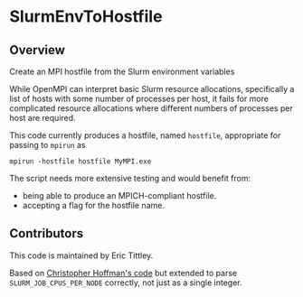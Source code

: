 # SlurmEnvToHostfile

## Overview
Create an MPI hostfile from the Slurm environment variables

While OpenMPI can interpret basic Slurm resource allocations, specifically a list of hosts with some number of processes per host, it fails for more complicated resource allocations where different numbers of processes per host are required.

This code currently produces a hostfile, named `hostfile`, appropriate for passing to `mpirun` as

```
mpirun -hostfile hostfile MyMPI.exe
```

The script needs more extensive testing and would benefit from:
* being able to produce an MPICH-compliant hostfile.
* accepting a flag for the hostfile name.

## Contributors

This code is maintained by Eric Tittley.

Based on [Christopher Hoffman's code](https://github.com/pftool/pftool/blob/master/scripts/pfscripts.py)
but extended to parse `SLURM_JOB_CPUS_PER_NODE` correctly, not just as a single integer.
